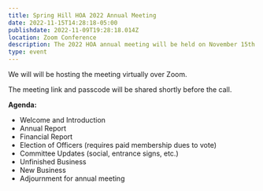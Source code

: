 ```yaml
---
title: Spring Hill HOA 2022 Annual Meeting
date: 2022-11-15T14:28:18-05:00
publishdate: 2022-11-09T19:28:18.014Z
location: Zoom Conference
description: The 2022 HOA annual meeting will be held on November 15th at 7pm ET.
type: event
---
```

We will will be hosting the meeting virtually over Zoom.

The meeting link and passcode will be shared shortly before the call.

**Agenda:**

* Welcome and Introduction
* Annual Report
* Financial Report
* Election of Officers (requires paid membership dues to vote)
* Committee Updates (social, entrance signs, etc.)
* Unfinished Business
* New Business
* Adjournment for annual meeting
